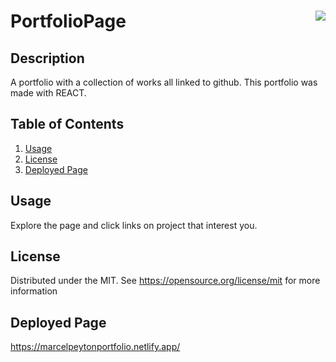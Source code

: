 # PortfolioPage <img align="right" src="https://img.shields.io/badge/License-MIT-blue"></img>
## Description
A portfolio with a collection of works all linked to github. This portfolio was made with REACT.

## Table of Contents

<ol>
  <li><a href="#usage">Usage</a></li>
  <li><a href="#license">License</a></li>
  <li><a href="#deployedpage">Deployed Page</a></li>
</ol>

## Usage
Explore the page and click links on project that interest you.

## License
Distributed under the MIT. See https://opensource.org/license/mit for more information


## Deployed Page
https://marcelpeytonportfolio.netlify.app/
